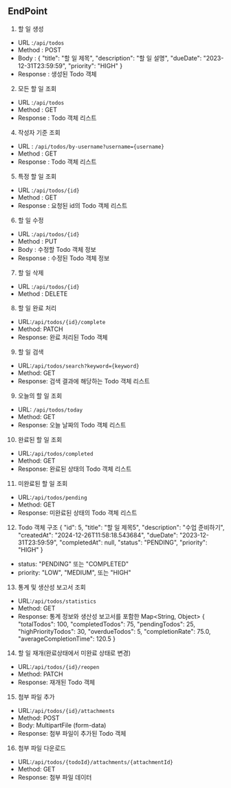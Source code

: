 ## EndPoint
1. 할 일 생성
- URL :`/api/todos`
- Method : POST
- Body : {
  "title": "할 일 제목",
  "description": "할 일 설명",
  "dueDate": "2023-12-31T23:59:59",
  "priority": "HIGH"
  }
- Response : 생성된 Todo 객체

2. 모든 할 일 조회
- URL :`/api/todos`
- Method : GET
- Response : Todo 객체 리스트

4. 작성자 기준 조회
- URL : `/api/todos/by-username?username={username}`
- Method : GET
- Response : Todo 객체 리스트

5. 특정 할 일 조회
- URL :`/api/todos/{id}`
- Method : GET
- Response : 요청된 id의 Todo 객체 리스트

6. 할 일 수정
- URL :`/api/todos/{id}`
- Method : PUT
- Body : 수정할 Todo 객체 정보
- Response : 수정된  Todo 객체 정보

7. 할 일 삭제
- URL :`/api/todos/{id}`
- Method : DELETE

8. 할 일 완료 처리
 -  URL:`/api/todos/{id}/complete`
 -  Method: PATCH
 -  Response: 완료 처리된 Todo 객체
9. 할 일 검색
 -  URL:`/api/todos/search?keyword={keyword}`
 -  Method: GET
 -  Response: 검색 결과에 해당하는 Todo 객체 리스트
9. 오늘의 할 일 조회
 -  URL: `/api/todos/today`
 -  Method: GET
 -  Response: 오늘 날짜의 Todo 객체 리스트
10. 완료된 할 일 조회
 -  URL:`/api/todos/completed`
 -  Method: GET
 -  Response: 완료된 상태의 Todo 객체 리스트
11. 미완료된 할 일 조회
-  URL:`/api/todos/pending`
-  Method: GET
-  Response: 미완료된 상태의 Todo 객체 리스트

12. Todo 객체 구조
    {
    "id": 5,
    "title": "할 일 제목5",
    "description": "수업 준비하기",
    "createdAt": "2024-12-26T11:58:18.543684",
    "dueDate": "2023-12-31T23:59:59",
    "completedAt": null,
    "status": "PENDING",
    "priority": "HIGH"
    }
- status: "PENDING" 또는 "COMPLETED"
- priority: "LOW", "MEDIUM", 또는 "HIGH"

13. 통계 및 생산성 보고서 조회
- URL:`/api/todos/statistics`
- Method: GET
- Response: 통계 정보와 생산성 보고서를 포함한 Map<String, Object>
  {
  "totalTodos": 100,
  "completedTodos": 75,
  "pendingTodos": 25,
  "highPriorityTodos": 30,
  "overdueTodos": 5,
  "completionRate": 75.0,
  "averageCompletionTime": 120.5
  }

14. 할 일 재개(완료상태에서 미완료 상태로 변경)
- URL:`/api/todos/{id}/reopen`
- Method: PATCH
- Response: 재개된 Todo 객체

15. 첨부 파일 추가
- URL:`/api/todos/{id}/attachments`
- Method: POST
- Body: MultipartFile (form-data)
- Response: 첨부 파일이 추가된 Todo 객체

16. 첨부 파일 다운로드
- URL:`/api/todos/{todoId}/attachments/{attachmentId}`
- Method: GET
- Response: 첨부 파일 데이터